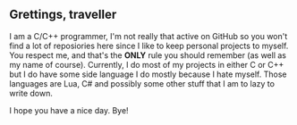 ## Grettings, traveller

I am a C/C++ programmer, I'm not really that active on GitHub so you won't find a lot of reposiories here since I like to keep personal projects to myself.
You respect me, and that's the **ONLY** rule you should remember (as well as my name of course).
Currently, I do most of my projects in either C or C++ but I do have some side language I do mostly because I hate myself. Those languages are Lua, C# and possibly some other stuff that I am to lazy to write down.

I hope you have a nice day.
Bye!
